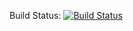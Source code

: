 Build Status:
[![Build Status](https://magnum.travis-ci.com/jakesyl/pytorrent.svg?token=bVHfKJpB9nwbFfaog22f&branch=dev)](https://magnum.travis-ci.com/jakesyl/pytorrent)
